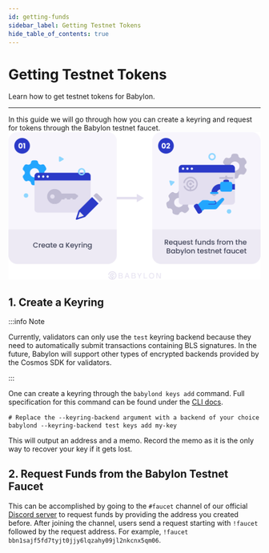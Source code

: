 ```yaml
---
id: getting-funds
sidebar_label: Getting Testnet Tokens
hide_table_of_contents: true
---
```


# Getting Testnet Tokens

Learn how to get testnet tokens for Babylon.

---

In this guide we will go through how you can create a keyring and request for tokens
through the Babylon testnet faucet.
![gettokens](./images/GettingTestnetTokens.png#left)

## 1. Create a Keyring

:::info Note

Currently, validators can only use the `test` keyring backend
because they need to automatically submit transactions containing BLS signatures.
In the future,
Babylon will support other types of encrypted backends provided
by the Cosmos SDK for validators.

:::

One can create a keyring through the `babylond keys add` command. Full specification
for this command can be found under the [CLI docs](../cli/babylond/keys/babylondkeysdd.md).

```console
# Replace the --keyring-backend argument with a backend of your choice
babylond --keyring-backend test keys add my-key
```

This will output an address and a memo. Record the memo as it is the only way to recover your key if it gets lost.

## 2. Request Funds from the Babylon Testnet Faucet

This can be accomplished by going to the `#faucet` channel of our official [Discord server](https://discord.com/invite/babylonchain) to 
request funds by providing the address you created before.
After joining the channel, users send a request starting with `!faucet` followed by the request address.
For example, `!faucet bbn1sajf5fd7tyjt0jjy6lqzahy09jl2nkcnx5qm06`.
